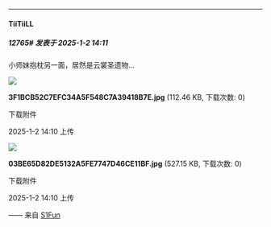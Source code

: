 ﻿
*****

####  TiiTiiLL  
##### 12765#       发表于 2025-1-2 14:11

小师妹抱枕另一面，居然是云裳圣遗物...

<img src="https://img.saraba1st.com/forum/202501/02/141058tc2t7ur8klb82z36.jpg" referrerpolicy="no-referrer">

<strong>3F1BCB52C7EFC34A5F548C7A39418B7E.jpg</strong> (112.46 KB, 下载次数: 0)

下载附件

2025-1-2 14:10 上传

<img src="https://img.saraba1st.com/forum/202501/02/141059i6h82uob282quhpu.jpg" referrerpolicy="no-referrer">

<strong>03BE65D82DE5132A5FE7747D46CE11BF.jpg</strong> (527.15 KB, 下载次数: 0)

下载附件

2025-1-2 14:10 上传

—— 来自 [S1Fun](https://s1fun.koalcat.com)

